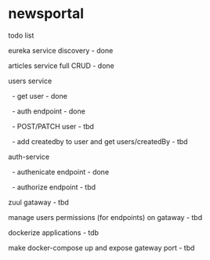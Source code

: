# newsportal

todo list

eureka service discovery - done

articles service full CRUD - done

users service

  - get user - done

  - auth endpoint - done

  - POST/PATCH user - tbd

  - add createdby to user and get users/createdBy - tbd

auth-service

  - authenicate endpoint - done

  - authorize endpoint - tbd

zuul gataway - tbd

manage users permissions (for endpoints) on gataway - tbd

dockerize applications - tdb

make docker-compose up and expose gateway port - tbd
  
